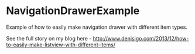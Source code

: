 NavigationDrawerExample
=======================

Example of how to easily make navigation drawer with different item types.

See the full story on my blog here - http://www.denisigo.com/2013/12/how-to-easily-make-listview-with-different-items/

